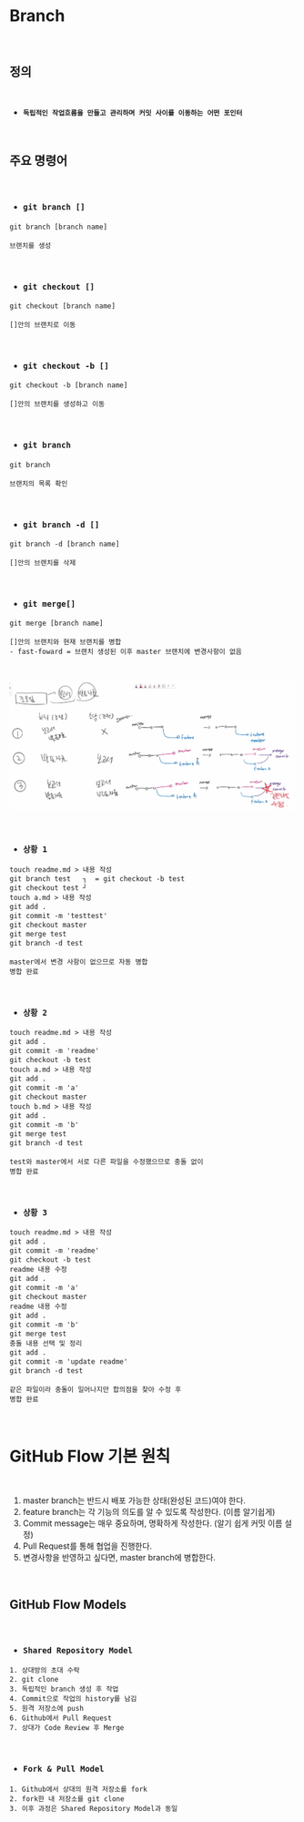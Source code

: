 # Branch

<br/>

## 정의

<br/>

- **`독립적인 작업흐름을 만들고 관리하며 커밋 사이를 이동하는 어떤 포인터`**


<br/>

## 주요 명령어

<br/>

- ### **`git branch []`**
```
git branch [branch name]

브랜치를 생성
```

<br/>

- ### **`git checkout []`**
```
git checkout [branch name]

[]안의 브랜치로 이동
```

<br/>

- ### **`git checkout -b []`**
```
git checkout -b [branch name]

[]안의 브랜치를 생성하고 이동
```

<br/>


- ### **`git branch`**
```
git branch

브랜치의 목록 확인
```

<br/>


- ### **`git branch -d []`**
```
git branch -d [branch name]

[]안의 브랜치를 삭제
```

<br/>


- ### **`git merge[]`**
```
git merge [branch name]

[]안의 브랜치와 현재 브랜치를 병합
- fast-foward = 브랜치 생성된 이후 master 브랜치에 변경사항이 없음
```

<br/>

![mergeimage](https://raw.githubusercontent.com/Code-Sloth/TIL/master/image/mergeimage.png)

<br/>

- ### **`상황 1`**
```
touch readme.md > 내용 작성
git branch test   ┐  = git checkout -b test
git checkout test ┘
touch a.md > 내용 작성
git add .
git commit -m 'testtest'
git checkout master
git merge test
git branch -d test

master에서 변경 사항이 없으므로 자동 병합
병합 완료
```

<br/>

- ### **`상황 2`**
```
touch readme.md > 내용 작성
git add .
git commit -m 'readme'
git checkout -b test
touch a.md > 내용 작성
git add .
git commit -m 'a'
git checkout master
touch b.md > 내용 작성
git add .
git commit -m 'b'
git merge test
git branch -d test

test와 master에서 서로 다른 파일을 수정했으므로 충돌 없이
병합 완료
```

<br/>

- ### **`상황 3`**
```
touch readme.md > 내용 작성
git add .
git commit -m 'readme'
git checkout -b test
readme 내용 수정
git add .
git commit -m 'a'
git checkout master
readme 내용 수정
git add .
git commit -m 'b'
git merge test
충돌 내용 선택 및 정리
git add .
git commit -m 'update readme'
git branch -d test

같은 파일이라 충돌이 일어나지만 합의점을 찾아 수정 후
병합 완료
```

<br/>

# GitHub Flow 기본 원칙

<br/>

1. master branch는 반드시 배포 가능한 상태(완성된 코드)여야 한다.
2. feature branch는 각 기능의 의도를 알 수 있도록 작성한다. (이름 알기쉽게) 
3. Commit message는 매우 중요하며, 명확하게 작성한다. (알기 쉽게 커밋 이름 설정)
4. Pull Request를 통해 협업을 진행한다.
5. 변경사항을 반영하고 싶다면, master branch에 병합한다.

<br/>

## GitHub Flow Models

<br/>

- ### **`Shared Repository Model`**
```
1. 상대방의 초대 수락
2. git clone
3. 독립적인 branch 생성 후 작업
4. Commit으로 작업의 history를 남김
5. 원격 저장소에 push
6. Github에서 Pull Request
7. 상대가 Code Review 후 Merge
```

<br/>

- ### **`Fork & Pull Model`**
```
1. Github에서 상대의 원격 저장소를 fork
2. fork한 내 저장소를 git clone
3. 이후 과정은 Shared Repository Model과 동일
```
